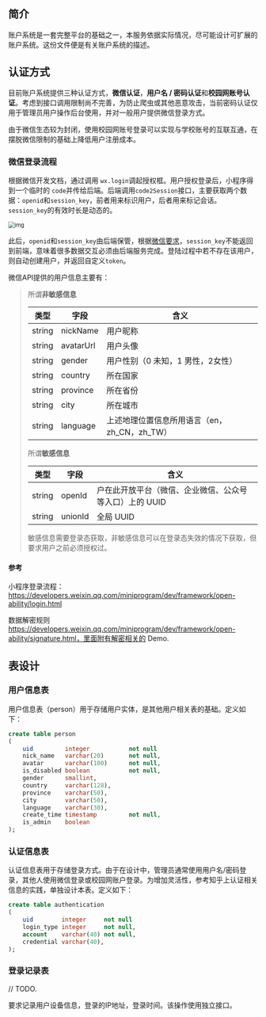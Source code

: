 ## 简介

账户系统是一套完整平台的基础之一，本服务依据实际情况，尽可能设计可扩展的账户系统。这份文件便是有关账户系统的描述。


## 认证方式

目前账户系统提供三种认证方式，**微信认证**，**用户名 / 密码认证**和**校园网账号认证**。考虑到接口调用限制尚不完善，为防止爬虫或其他恶意攻击，当前密码认证仅用于管理员用户操作后台使用，并对一般用户提供微信登录方式。

由于微信生态较为封闭，使用校园网账号登录可以实现与学校账号的互联互通，在摆脱微信限制的基础上降低用户注册成本。

### 微信登录流程

根据微信开发文档，通过调用 `wx.login`调起授权框。用户授权登录后，小程序得到一个临时的 `code`并传给后端。后端调用`code2Session`接口，主要获取两个数据：`openid`和`session_key`，前者用来标识用户，后者用来标记会话。`session_key`的有效时长是动态的。

<img src="https://res.wx.qq.com/wxdoc/dist/assets/img/api-login.2fcc9f35.jpg" alt="img" style="zoom: 80%;" />

此后，`openid`和`session_key`由后端保管，根据[微信要求](https://developers.weixin.qq.com/miniprogram/dev/framework/open-ability/login.html#%E8%AF%B4%E6%98%8E%EF%BC%9A)，`session_key`不能返回到前端，意味着很多数据交互必须由后端服务完成。登陆过程中若不存在该用户，则自动创建用户，并返回自定义`token`。

微信API提供的用户信息主要有：

> 所谓**非敏感信息**
>
> | 类型   | 字段      | 含义                                         |
> | ------ | --------- | -------------------------------------------- |
> | string | nickName  | 用户昵称                                     |
> | string | avatarUrl | 用户头像                                     |
> | string | gender    | 用户性别（0 未知，1 男性，2女性）            |
> | string | country   | 所在国家                                     |
> | string | province  | 所在省份                                     |
> | string | city      | 所在城市                                     |
> | string | language  | 上述地理位置信息所用语言（en，zh_CN，zh_TW） |
>
> 所谓**敏感信息**
>
> | 类型   | 字段    | 含义                                                    |
> | ------ | ------- | ------------------------------------------------------- |
> | string | openId  | 户在此开放平台（微信、企业微信、公众号等入口）上的 UUID |
> | string | unionId | 全局 UUID                                               |
>
> 敏感信息需要登录态获取，非敏感信息可以在登录态失效的情况下获取，但要求用户之前必须授权过。

#### 参考

小程序登录流程：https://developers.weixin.qq.com/miniprogram/dev/framework/open-ability/login.html

数据解密规则 https://developers.weixin.qq.com/miniprogram/dev/framework/open-ability/signature.html，里面附有解密相关的 Demo.



## 表设计

### 用户信息表

用户信息表（person）用于存储用户实体，是其他用户相关表的基础。定义如下：

```sql
create table person
(
    uid         integer           not null
    nick_name   varchar(20)       not null,
    avatar      varchar(100)      not null,
    is_disabled boolean           not null,
    gender      smallint,
    country     varchar(128),
    province    varchar(50),
    city        varchar(50),
    language    varchar(30),
    create_time timestamp         not null,
    is_admin    boolean   
);
```

### 认证信息表

认证信息表用于存储登录方式。由于在设计中，管理员通常使用用户名/密码登录，其他人使用微信登录或校园网账户登录。为增加灵活性，参考知乎上认证相关信息的实践，单独设计本表。定义如下：

```sql
create table authentication
(
    uid        integer     not null
    login_type integer     not null,
    account    varchar(40) not null,
    credential varchar(40),
);
```

### 登录记录表

// TODO.

要求记录用户设备信息，登录的IP地址，登录时间。该操作使用独立接口。






